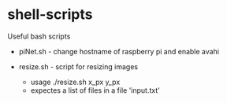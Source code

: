 # shell-scripts
Useful bash scripts

- piNet.sh - change hostname of raspberry pi and enable avahi

- resize.sh - script for resizing images
  - usage ./resize.sh x_px y_px
  - expectes a list of files in a file 'input.txt'
